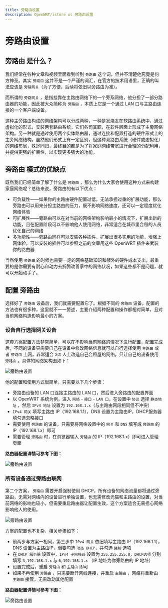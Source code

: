 ```yaml
---
title: 旁路由设置
description: OpenWRT/istore os 旁路由设置
---
```


# 旁路由设置

## 旁路由 是什么？

我们经常在各种文章和视频里面看到听到 `旁路由` 这个词，但并不清楚他究竟是何方神圣。其实 `旁路由` 这并不是一个严谨的词汇，在官方的技术用语里，正确的叫法应该是 `旁路网关`（为了方便，后续将依旧以旁路由为准）。

而所谓的 `旁路网关` ，是指挂靠在主路由网络下的一个旁系网络，他分担了一部分路由器的功能，因此被大众简称为 `旁路由` ，本质上它是一个通过 LAN 口与主路由连接的一个客户端设备。

这种主旁路由构成的网络架构可以分成两种，一种是发烧友在软路由系统中，通过虚拟化的形式，安装两套路由系统，它们各司其职，在软件层面上形成了主旁网络架构。另一种就是通过使用两个实体路由器，通过连接和配置打造的硬件形式上的主旁网络结构。虽然他们形式上有一定区别，但这种双路由系统（硬件或虚拟化）的网络布局，殊途同归，最终目的都是为了将家庭网络带宽进行合理的分配利用，并提供更强的扩展性，以实现更多强大的功能。

## 旁路由 模式的优缺点

既然我们已经简单了解了什么是 `旁路由` ，那么为什么大家会使用这种方式来构建家庭网络呢？总结来说，旁路由的有以下优点：

- 可负载性——如果你的主路由硬件配置过低，无法承担过重的扩展功能，那么旁路由可以用来分担主路由的压力，既不影响网络速度，还可以一定程度优化网络体验
- 可扩展性——旁路由可以在对当前的网络架构影响最小的情况下，扩展出新的功能，且在配置阶段可以不影响他人使用网络，非常适合在城市里合租的人员优化自己的网络
- 多功能性——旁路由同样可以安装各种插件，扩展出很多实用的功能，增强上网体验，可以安装的插件可以参照之前的文章用这些 OpenWRT 插件来武装你的路由器

当然使用 `旁路由` 的时候也需要一定的网络基础知识和额外的硬件成本支出，最重要的是你需要有耐心和动力去折腾改善家中的网络状况，如果这些都不是问题，就可以开始动手了。

## 配置 旁路由

选择好了 `旁路由` 设备后，我们就需要配置它了。根据不同的 `旁路由` 设备，配置的方法也有很多种，这里就不一一赘述，主要介绍两种配置和操作都相对简单，且对当前网络构造影响最小的方案。

### 设备自行选择网关设备

这套方案配置方法非常简单，可以在不影响当前网络的情况下进行配置，配置完成后，不同的设备只需要自己在设备中修改网络信息就可以自行选择使用 `主路由` 或者 `旁路由` 上网，非常适合 `X漂` 人士改造自己合租屋的网络，只让自己的设备使用 `旁路由` 。具体的网络架构图如下：

![旁路由设置](https://i.theojs.cn/docs/20240423222144.webp '设备自行选择网关设备')

他的配置和使用方式很简单，只需要以下几个步骤：

- 旁路由设备的 LAN 口连接主路由的 LAN 口，然后进入旁路由的配置界面
- 以 OpenWRT 系统为例，进入 `网络` - `接口` - `LAN 口`，在设置中 `协议` 选择 `静态地址` ，然后 `IPv4 地址` 设置为 `192.168.1.x`（与主路由网段相同但不冲突）
- `IPv4 网关` 填写主路由 IP（192.168.1.1），DNS 设置为主路由IP，DHCP服务器填勾选忽略接口
- 需要使用 `旁路由` 的设备，只需要将网络设置中的 `网关` 和 `DNS` 填写成 `旁路由` 的IP（192.168.1.x）即可
- 需要管理 `旁路由` 时，在浏览器输入 `旁路由` 的 IP（192.168.1.x）即可进入管理页面

**路由器配置详情可参考下图：**

![旁路由设置](https://i.theojs.cn/docs/20240423222307.webp '设备自行选择网关设备')

### 所有设备通过旁路由联网

第二个方案， `旁路由` 需要开启强制使用 DHCP，所有设备的网络流量都将通过旁路由，无需对网络内的设备进行单独设置，也无需修改光猫和主路由的设置，对当前网络的影响也较小，但需要重启路由器让配置生效，这个方案适合无需担心网络影响他人的使用。

![旁路由设置](https://i.theojs.cn/docs/20240423222353.webp '所有设备通过旁路由联网')

方案的配置也不复杂，相关步骤如下：

- 前两步与方案一相同，第三步中 `IPv4 网关` 依旧填写主路由 IP（192.168.1.1），DNS 设置为主路由IP，但要勾选 `动态 DHCP`，并勾选 `强制` 选项
- 在 `DHCP 服务器` 设置中，`IPv4 子网掩码` 设置为 `255.255.255.0`，`DHCP选项` 分别填写 `3,192.168.1.x` 与 `6,192.168.1.x` （IP 地址为你旁路由的 IP 地址）
- 设置完成后，重启 `旁路由` 和 `主路由` 即可
- 如果不再使用 `旁路由` ，只需要断开网线连接，并重启 `主路由` ，网络将重新由 `主路由` 接管，无需改动其他配置

**路由器配置详情可参考下图：**

![旁路由设置](https://i.theojs.cn/docs/20240423222443.webp '所有设备通过旁路由联网')
